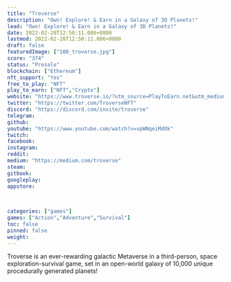 ```yaml
---
title: "Troverse"
description: "Own! Explore! & Earn in a Galaxy of 3D Planets!"
lead: "Own! Explore! & Earn in a Galaxy of 3D Planets!"
date: 2022-02-28T12:50:11.086+0800
lastmod: 2022-02-28T12:50:11.086+0800
draft: false
featuredImage: ["100_troverse.jpg"]
score: "374"
status: "Presale"
blockchain: ["Ethereum"]
nft_support: "Yes"
free_to_play: "NFT"
play_to_earn: ["NFT","Crypto"]
website: "https://www.troverse.io/?utm_source=PlayToEarn.net&utm_medium=organic&utm_campaign=gamepage"
twitter: "https://twitter.com/TroverseNFT"
discord: "https://discord.com/invite/troverse"
telegram: 
github: 
youtube: "https://www.youtube.com/watch?v=vpWNqeiMdOk"
twitch: 
facebook: 
instagram: 
reddit: 
medium: "https://medium.com/troverse"
steam: 
gitbook: 
googleplay: 
appstore: 

  
    
categories: ["games"]
games: ["Action","Adventure","Survival"]
toc: false
pinned: false
weight: 
---
```

Troverse is an ever-rewarding galactic Metaverse in a third-person, space exploration-survival game, set in an open-world galaxy of 10,000 unique procedurally generated planets!